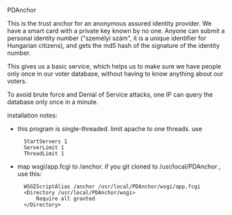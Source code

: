 PDAnchor

This is the trust anchor for an anonymous assured identity provider.
We have a smart card with a private key known by no one.
Anyone can submit a personal identity number ("személyi szám",
it is a unique identifier for Hungarian citizens), and gets
the md5 hash of the signature of the identity number.

This gives us a basic service, which helps us to make sure we have
people only once in our voter database, without having to know
anything about our voters.

To avoid brute force and Denial of Service attacks,
one IP can query the database only once in a minute.


installation notes:

- this program is single-threaded. limit apache to one threads. use

        StartServers 1
        ServerLimit 1
        ThreadLimit 1

- map wsgi/app.fcgi to /anchor. if you git cloned to /usr/local/PDAnchor , use this:

        WSGIScriptAlias /anchor /usr/local/PDAnchor/wsgi/app.fcgi
        <Directory /usr/local/PDAnchor/wsgi>
            Require all granted
        </Directory>

